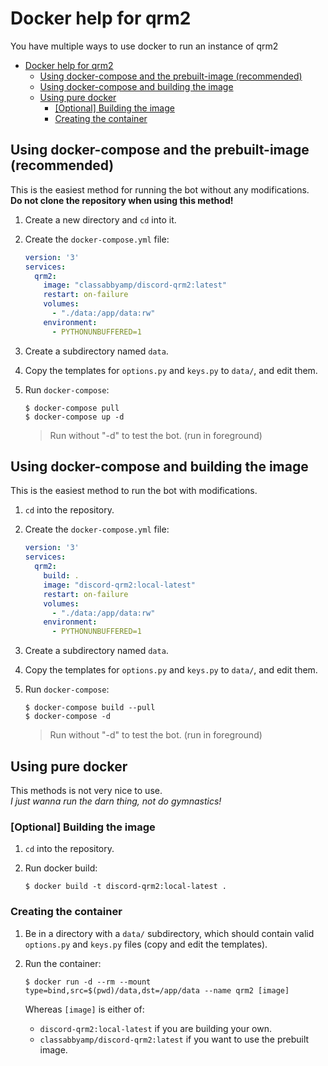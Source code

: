 # Docker help for qrm2

You have multiple ways to use docker to run an instance of qrm2

- [Docker help for qrm2](#docker-help-for-qrm2)
  - [Using docker-compose and the prebuilt-image (recommended)](#using-docker-compose-and-the-prebuilt-image-recommended)
  - [Using docker-compose and building the image](#using-docker-compose-and-building-the-image)
  - [Using pure docker](#using-pure-docker)
    - [[Optional] Building the image](#optional-building-the-image)
    - [Creating the container](#creating-the-container)


## Using docker-compose and the prebuilt-image (recommended)

This is the easiest method for running the bot without any modifications.  
**Do not clone the repository when using this method!**

1. Create a new directory and `cd` into it.

2. Create the `docker-compose.yml` file:

    ```yaml
    version: '3'
    services:
      qrm2:
        image: "classabbyamp/discord-qrm2:latest"
        restart: on-failure
        volumes:
          - "./data:/app/data:rw"
        environment:
          - PYTHONUNBUFFERED=1
    ```

3. Create a subdirectory named `data`.

4. Copy the templates for `options.py` and `keys.py` to `data/`, and edit them.

5. Run `docker-compose`:

    ```none
    $ docker-compose pull
    $ docker-compose up -d
    ```

    > Run without "-d" to test the bot. (run in foreground)



## Using docker-compose and building the image

This is the easiest method to run the bot with modifications.

1. `cd` into the repository.

2. Create the `docker-compose.yml` file:

    ```yaml
    version: '3'
    services:
      qrm2:
        build: .
        image: "discord-qrm2:local-latest"
        restart: on-failure
        volumes:
          - "./data:/app/data:rw"
        environment:
          - PYTHONUNBUFFERED=1
    ```

3. Create a subdirectory named `data`.

4. Copy the templates for `options.py` and `keys.py` to `data/`, and edit them.

5. Run `docker-compose`:

    ```none
    $ docker-compose build --pull
    $ docker-compose -d
    ```

    > Run without "-d" to test the bot. (run in foreground)



## Using pure docker

This methods is not very nice to use.  
*I just wanna run the darn thing, not do gymnastics!*


### [Optional] Building the image

1. `cd` into the repository.

2. Run docker build:

    ```none
    $ docker build -t discord-qrm2:local-latest .
    ```


### Creating the container

1. Be in a directory with a `data/` subdirectory, which should contain valid `options.py` and `keys.py` files (copy and edit the templates).

2. Run the container:

    ```none
    $ docker run -d --rm --mount type=bind,src=$(pwd)/data,dst=/app/data --name qrm2 [image]
    ```

    Whereas `[image]` is either of:
    - `discord-qrm2:local-latest` if you are building your own.
    - `classabbyamp/discord-qrm2:latest` if you want to use the prebuilt image.
